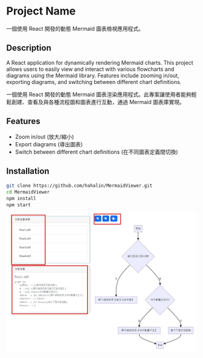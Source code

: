 # Project Name
一個使用 React 開發的動態 Mermaid 圖表檢視應用程式。

## Description
A React application for dynamically rendering Mermaid charts. This project allows users to easily view and interact with various flowcharts and diagrams using the Mermaid library. Features include zooming in/out, exporting diagrams, and switching between different chart definitions.

一個使用 React 開發的動態 Mermaid 圖表渲染應用程式。此專案讓使用者能夠輕鬆創建、查看及與各種流程圖和圖表進行互動，通過 Mermaid 圖表庫實現。

## Features
- Zoom in/out (放大/縮小)
- Export diagrams (導出圖表)
- Switch between different chart definitions (在不同圖表定義間切換)

## Installation
```bash
git clone https://github.com/hahalin/MermaidViewer.git
cd MermaidViewer
npm install
npm start
```
![screenshot](public/screenShot.jpg)

